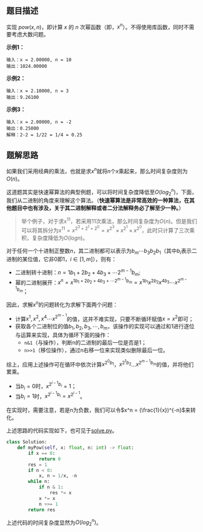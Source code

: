 ## 题目描述

实现 $pow(x, n)$，即计算 $x$ 的 $n$ 次幂函数（即，$x^n$）。不得使用库函数，同时不需要考虑大数问题。

**示例1：**
```
输入：x = 2.00000, n = 10
输出：1024.00000
```

**示例2：**
```
输入：x = 2.10000, n = 3
输出：9.26100
```

**示例3：**
```
输入：x = 2.00000, n = -2
输出：0.25000
解释：2-2 = 1/22 = 1/4 = 0.25
```

## 题解思路

如果我们采用经典的乘法，也就是求$x^n$就将$n$个$x$乘起来，那么时间复杂度则为$O(n)$。

这道题其实是快速幂算法的典型例题，可以将时间复杂度降低至$O(log_2^n)$，下面，我们从二进制的角度来理解这个算法。（**快速幂算法是非常高效的一种算法，在其他题目中也有涉及，关于其二进制解释或者二分法解释务必了解至少一种。**）

> 举个例子，对于求$x^{11}$，若采用11次乘法，那么时间复杂度为$O(n)$。但是我们可以将其拆分为$x^{11} = x^{2^3 + 2^1 + 2^0} = x^{2^3} \times x^{2^1} \times x^{2^0}$，此时只计算了三次乘积，复杂度降低为$O(logn)$。

对于任何一个十进制正整数$n$，其二进制都可以表示为$b_m\cdots b_3b_2b_1$（其中$b_i$表示二进制的某位值，它非0即1，$i \in [1,m]$），则有：
- 二进制转十进制：$n=1b_1+2b_2+4b_3+\cdots 2^{m-1}b_m$;
- 幂的二进制展开：$x^n = x^{1b_1+2b_2+4b_3+\cdots 2^{m-1}b_m} = x^{1b_1}x^{2b_2}x^{4b_3}\cdots x^{2^{m-1}b_m}$；

因此，求解$x^n$的问题转化为求解下面两个问题：
- 计算$x^1,x^2, x^4\cdots x^{2^{m-1}}$的值，这并不难实现，只要不断循环赋值$x=x^2$即可；
- 获取各个二进制位的值$b_1,b_2, b_3, \cdots, b_m$，该操作的实现可以通过和1进行逐位与运算来实现，具体为循环下面的操作：
  - `n&1`（与操作），判断n的二进制的最后一位是否是1；
  - `n>>1`（移位操作），通过n右移一位来实现类似删除最后一位。

综上，应用上述操作可在循环中依次计算$x^{2^0b_1}$，$x^{2^1b_2}$...$x^{2^{m-1}b_m}$的值，并将他们累乘。
- 当$b_i=0$时，$x^{2^{i-1}b_i} = 1$；
- 当$b_i=1$时，$x^{2^{i-1}b_i} = x^{2^{i-1}}$。

在实现时，需要注意，若是n为负数，我们可以令$x^n = (\frac{1}{x})^{-n}$来转化。

上述思路的代码实现如下，也可见于[solve.py](./solve.py)。

```python
class Solution:
    def myPow(self, x: float, n: int) -> float:
        if x == 0:
            return 0
        res = 1
        if n < 0:
            x, n = 1/x, -n
        while n:
            if n & 1:
                res *= x
            x *= x
            n >>= 1
        return res
```

上述代码的时间复杂度显然为$O(log_2^n)$。